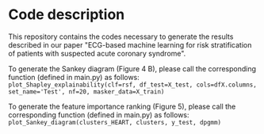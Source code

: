 # Code description

This repository contains the codes necessary to generate the results described in our paper "ECG-based machine learning for risk stratification of patients with suspected acute coronary syndrome".

To generate the Sankey diagram (Figure 4 B), please call the corresponding function (defined in main.py) as follows:
`plot_Shapley_explainability(clf=rsf, df_test=X_test, cols=dfX.columns, set_name='Test', nf=20, masker_data=X_train)`

To generate the feature importance ranking (Figure 5), please call the corresponding function (defined in main.py) as follows:
`plot_Sankey_diagram(clusters_HEART, clusters, y_test, dpgmm)`

